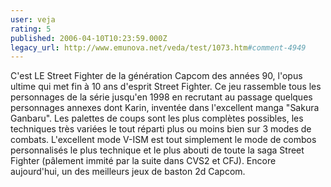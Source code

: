 ```yaml
---
user: veja
rating: 5
published: 2006-04-10T10:23:59.000Z
legacy_url: http://www.emunova.net/veda/test/1073.htm#comment-4949
---
```

C'est LE Street Fighter de la génération Capcom des années 90, l'opus ultime qui met fin à 10 ans d'esprit Street Fighter. Ce jeu rassemble tous les personnages de la série jusqu'en 1998 en recrutant au passage quelques personnages annexes dont Karin, inventée dans l'excellent manga "Sakura Ganbaru". Les palettes de coups sont les plus complètes possibles, les techniques très variées le tout réparti plus ou moins bien sur 3 modes de combats. L'excellent mode V-ISM est tout simplement le mode de combos personnalisés le plus technique et le plus abouti de toute la saga Street Fighter (pâlement immité par la suite dans CVS2 et CFJ). Encore aujourd'hui, un des meilleurs jeux de baston 2d Capcom.